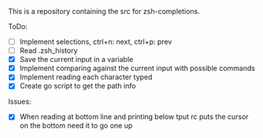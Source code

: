 This is a repository containing the src for zsh-completions.

ToDo:
* [ ] Implement selections, ctrl+n: next, ctrl+p: prev
* [ ] Read .zsh_history
* [x] Save the current input in a variable
* [x] Implement comparing against the current input with possible commands
* [x] Implement reading each character typed
* [x] Create go script to get the path info 

Issues:
* [x] When reading at bottom line and printing below tput rc puts the cursor on the bottom need it to go one up
